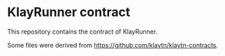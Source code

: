 # KlayRunner contract

This repository contains the contract of KlayRunner.

Some files were derived from https://github.com/klaytn/klaytn-contracts.
